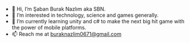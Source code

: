 - 👋 Hi, I’m Şaban Burak Nazlım aka SBN.
- 👀 I’m interested in technology, science and games generally.
- 🌱 I’m currently learning unity and c# to make the next big hit game with the power of mobile platforms.
- 📫 Reach me at buraknazlim0671@gmail.com
